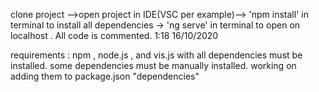 clone project -->open project in IDE(VSC per example)--> 'npm install' in terminal  to install all dependencies -> 'ng serve' in terminal to open on localhost .
All code is commented.
1:18 16/10/2020

requirements : npm , node.js , and vis.js with all dependencies must be installed.
some dependencies must be manually installed. working on adding them to package.json "dependencies"
